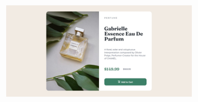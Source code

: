 ![veja o resultado](https://github.com/Vanvilas/ProductCardComponent/blob/main/screenshots%20product-card-component.jpeg)
